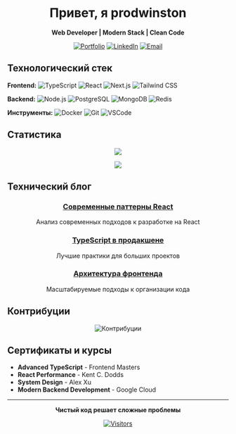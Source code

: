 <div align="center">

# Привет, я prodwinston

**Web Developer | Modern Stack | Clean Code**

[![Portfolio](https://img.shields.io/badge/Portfolio-000000?style=for-the-badge&logo=About.me&logoColor=white)](https://prodwinston.dev)
[![LinkedIn](https://img.shields.io/badge/LinkedIn-000000?style=for-the-badge&logo=linkedin&logoColor=white)](https://linkedin.com/in/prodwinston)
[![Email](https://img.shields.io/badge/Email-000000?style=for-the-badge&logo=gmail&logoColor=white)](mailto:hello@prodwinston.dev)

</div>

## Технологический стек

**Frontend:**
![TypeScript](https://img.shields.io/badge/TypeScript-000000?style=flat-square&logo=typescript&logoColor=white)
![React](https://img.shields.io/badge/React-000000?style=flat-square&logo=react&logoColor=white)
![Next.js](https://img.shields.io/badge/Next.js-000000?style=flat-square&logo=next.js&logoColor=white)
![Tailwind CSS](https://img.shields.io/badge/Tailwind_CSS-000000?style=flat-square&logo=tailwind-css&logoColor=white)

**Backend:**
![Node.js](https://img.shields.io/badge/Node.js-000000?style=flat-square&logo=node.js&logoColor=white)
![PostgreSQL](https://img.shields.io/badge/PostgreSQL-000000?style=flat-square&logo=postgresql&logoColor=white)
![MongoDB](https://img.shields.io/badge/MongoDB-000000?style=flat-square&logo=mongodb&logoColor=white)
![Redis](https://img.shields.io/badge/Redis-000000?style=flat-square&logo=redis&logoColor=white)

**Инструменты:**
![Docker](https://img.shields.io/badge/Docker-000000?style=flat-square&logo=docker&logoColor=white)
![Git](https://img.shields.io/badge/Git-000000?style=flat-square&logo=git&logoColor=white)
![VSCode](https://img.shields.io/badge/VSCode-000000?style=flat-square&logo=visual-studio-code&logoColor=white)

## Статистика

<div align="center">

![](https://github-readme-stats.vercel.app/api?username=prodwinston&show_icons=true&theme=dark&bg_color=000000&title_color=ffffff&text_color=ffffff&icon_color=ffffff&hide_border=true)

![](https://github-readme-stats.vercel.app/api/top-langs/?username=prodwinston&layout=compact&theme=dark&bg_color=000000&title_color=ffffff&text_color=ffffff&hide_border=true)

</div>

## Технический блог

<div align="center">

### [Современные паттерны React](https://blog.prodwinston.dev/react-patterns)
Анализ современных подходов к разработке на React

### [TypeScript в продакшене](https://blog.prodwinston.dev/typescript-production)
Лучшие практики для больших проектов

### [Архитектура фронтенда](https://blog.prodwinston.dev/frontend-architecture)
Масштабируемые подходы к организации кода

</div>

## Контрибуции

<div align="center">

![Контрибуции](https://github-readme-activity-graph.vercel.app/graph?username=prodwinston&bg_color=000000&color=ffffff&line=ffffff&point=ffffff&area=true&hide_border=true)

</div>

## Сертификаты и курсы

- **Advanced TypeScript** - Frontend Masters
- **React Performance** - Kent C. Dodds
- **System Design** - Alex Xu
- **Modern Backend Development** - Google Cloud

---

<div align="center">

**Чистый код решает сложные проблемы**

[![Visitors](https://komarev.com/ghpvc/?username=prodwinston&color=000000&style=flat-square)](https://github.com/prodwinston)

</div>